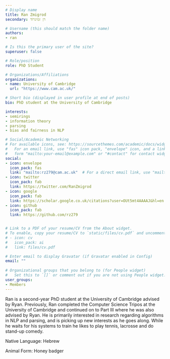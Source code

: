 ```yaml
---
# Display name
title: Ran Zmigrod
secondary: רן זמיגרוֹד

# Username (this should match the folder name)
authors:
- ran

# Is this the primary user of the site?
superuser: false

# Role/position
role: PhD Student

# Organizations/Affiliations
organizations:
- name: University of Cambridge
  url: "https://www.cam.ac.uk/"

# Short bio (displayed in user profile at end of posts)
bio: PhD student at the University of Cambridge

interests:
- semirings
- information theory
- parsing
- bias and fairness in NLP

# Social/Academic Networking
# For available icons, see: https://sourcethemes.com/academic/docs/widgets/#icons
#   For an email link, use "fas" icon pack, "envelope" icon, and a link in the
#   form "mailto:your-email@example.com" or "#contact" for contact widget.
social:
- icon: envelope
  icon_pack: fas
  link: "mailto:rz279@cam.ac.uk"  # For a direct email link, use "mailto:test@example.org".
- icon: twitter
  icon_pack: fab
  link: https://twitter.com/RanZmigrod
- icon: google
  icon_pack: fab
  link: https://scholar.google.co.uk/citations?user=OUt5mt4AAAAJ&hl=en
- icon: github
  icon_pack: fab
  link: https://github.com/rz279


# Link to a PDF of your resume/CV from the About widget.
# To enable, copy your resume/CV to `static/files/cv.pdf` and uncomment the lines below.  
# - icon: cv
#   icon_pack: ai
#   link: files/cv.pdf 

# Enter email to display Gravatar (if Gravatar enabled in Config)
email: ""
  
# Organizational groups that you belong to (for People widget)
#   Set this to `[]` or comment out if you are not using People widget.  
user_groups:
- Members
---
```

Ran is a second-year PhD student at the University of Cambridge advised by Ryan. Previously, Ran completed the Computer Science Tripos at the University of Cambridge and continued on to Part III where he was also advised by Ryan. He is primarily interested in research regarding algorithms in NLP and parsing, and is picking up new interests as he goes along. While he waits for his systems to train he likes to play tennis, lacrosse and do stand-up comedy.

Native Language: Hebrew

Animal Form: Honey badger

<!-- <img  class="avatar-small" src="honey-badger.jpg" style="float: center" />
 -->